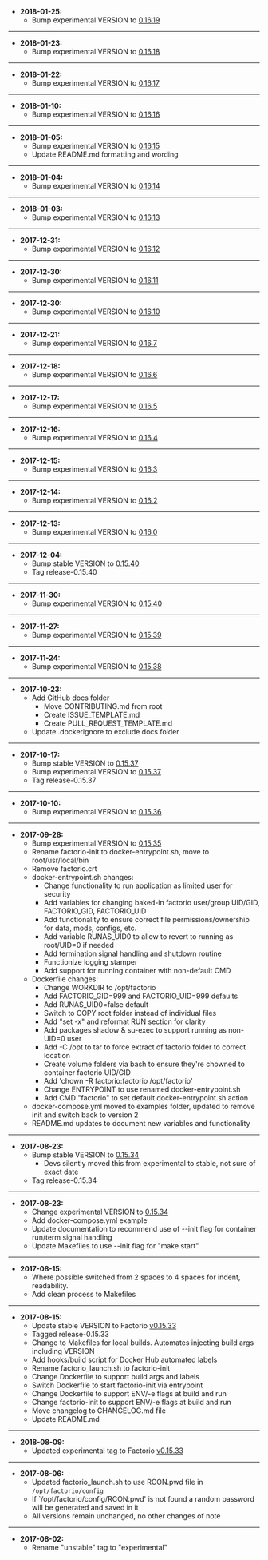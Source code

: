 * **2018-01-25:**
    * Bump experimental VERSION to [0.16.19](https://forums.factorio.com/57117)
---
* **2018-01-23:**
    * Bump experimental VERSION to [0.16.18](https://forums.factorio.com/56998)
---
* **2018-01-22:**
    * Bump experimental VERSION to [0.16.17](https://forums.factorio.com/56919)
---
* **2018-01-10:**
    * Bump experimental VERSION to [0.16.16](https://forums.factorio.com/56444)
---
* **2018-01-05:**
    * Bump experimental VERSION to [0.16.15](https://forums.factorio.com/56222)
    * Update README.md formatting and wording
---
* **2018-01-04:**
    * Bump experimental VERSION to [0.16.14](https://forums.factorio.com/56182)
---
* **2018-01-03:**
    * Bump experimental VERSION to [0.16.13](https://forums.factorio.com/56126)
---
* **2017-12-31:**
    * Bump experimental VERSION to [0.16.12](https://forums.factorio.com/55966)
---
* **2017-12-30:**
    * Bump experimental VERSION to [0.16.11](https://forums.factorio.com/55929)
---
* **2017-12-30:**
    * Bump experimental VERSION to [0.16.10](https://forums.factorio.com/55905)
---
* **2017-12-21:**
    * Bump experimental VERSION to [0.16.7](https://forums.factorio.com/55505)
---
* **2017-12-18:**
    * Bump experimental VERSION to [0.16.6](https://forums.factorio.com/55316)
---
* **2017-12-17:**
    * Bump experimental VERSION to [0.16.5](https://forums.factorio.com/55165)
---
* **2017-12-16:**
    * Bump experimental VERSION to [0.16.4](https://forums.factorio.com/55030)
---
* **2017-12-15:**
    * Bump experimental VERSION to [0.16.3](https://forums.factorio.com/54890)
---
* **2017-12-14:**
    * Bump experimental VERSION to [0.16.2](https://forums.factorio.com/54754)
---
* **2017-12-13:**
    * Bump experimental VERSION to [0.16.0](https://forums.factorio.com/54538)
---
* **2017-12-04:**
    * Bump stable VERSION to [0.15.40](https://forums.factorio.com/54307)
    * Tag release-0.15.40
---
* **2017-11-30:**
    * Bump experimental VERSION to [0.15.40](https://forums.factorio.com/54307)
---
* **2017-11-27:**
    * Bump experimental VERSION to [0.15.39](https://forums.factorio.com/54257)
---
* **2017-11-24:**
    * Bump experimental VERSION to [0.15.38](https://forums.factorio.com/54181)
---
* **2017-10-23:**
    * Add GitHub docs folder
        * Move CONTRIBUTING.md from root
        * Create ISSUE_TEMPLATE.md
        * Create PULL_REQUEST_TEMPLATE.md
    * Update .dockerignore to exclude docs folder
---
* **2017-10-17:**
    * Bump stable VERSION to [0.15.37](https://forums.factorio.com/53453)
    * Bump experimental VERSION to [0.15.37](https://forums.factorio.com/53453)
    * Tag release-0.15.37
---
* **2017-10-10:**
    * Bump experimental VERSION to [0.15.36](https://forums.factorio.com/53280)
---
* **2017-09-28:**
    * Bump experimental VERSION to [0.15.35](https://forums.factorio.com/53019)
    * Rename factorio-init to docker-entrypoint.sh, move to root/usr/local/bin
    * Remove factorio.crt
    * docker-entrypoint.sh changes:
        * Change functionality to run application as limited user for security
        * Add variables for changing baked-in factorio user/group UID/GID, FACTORIO_GID, FACTORIO_UID
        * Add functionality to ensure correct file permissions/ownership for data, mods, configs, etc.
        * Add variable RUNAS_UID0 to allow to revert to running as root/UID=0 if needed
        * Add termination signal handling and shutdown routine
        * Functionize logging stamper
        * Add support for running container with non-default CMD
    * Dockerfile changes:
        * Change WORKDIR to /opt/factorio
        * Add FACTORIO_GID=999 and FACTORIO_UID=999 defaults
        * Add RUNAS_UID0=false default
        * Switch to COPY root folder instead of individual files
        * Add "set -x" and reformat RUN section for clarity
        * Add packages shadow & su-exec to support running as non-UID=0 user
        * Add -C /opt to tar to force extract of factorio folder to correct location
        * Create volume folders via bash to ensure they're chowned to container factorio UID/GID
        * Add 'chown -R factorio:factorio /opt/factorio'
        * Change ENTRYPOINT to use renamed docker-entrypoint.sh
        * Add CMD "factorio" to set default docker-entrypoint.sh action
    * docker-compose.yml moved to examples folder, updated to remove init and switch back to version 2
    * README.md updates to document new variables and functionality
---
* **2017-08-23:**
    * Bump stable VERSION to [0.15.34](https://forums.factorio.com/52108)
        * Devs silently moved this from experimental to stable, not sure of exact date
    * Tag release-0.15.34
---
* **2017-08-23:**
    * Change experimental VERSION to [0.15.34](https://forums.factorio.com/52108)
    * Add docker-compose.yml example
    * Update documentation to recommend use of --init flag for container run/term signal handling
    * Update Makefiles to use --init flag for "make start"
---
* **2017-08-15:**
    * Where possible switched from 2 spaces to 4 spaces for indent, readability.
    * Add clean process to Makefiles
---
* **2017-08-15:**
    * Update stable VERSION to Factorio [v0.15.33](https://forums.factorio.com/51695)
    * Tagged release-0.15.33
    * Change to Makefiles for local builds. Automates injecting build args including VERSION
    * Add hooks/build script for Docker Hub automated labels
    * Rename factorio_launch.sh to factorio-init
    * Change Dockerfile to support build args and labels
    * Switch Dockerfile to start factorio-init via entrypoint
    * Change Dockerfile to support ENV/-e flags at build and run
    * Change factorio-init to support ENV/-e flags at build and run
    * Move changelog to CHANGELOG.md file
    * Update README.md
---
* **2018-08-09:**
    * Updated experimental tag to Factorio [v0.15.33](https://forums.factorio.com/51695)
---
* **2017-08-06:**
    * Updated factorio_launch.sh to use RCON.pwd file in `/opt/factorio/config`
    * If `/opt/factorio/config/RCON.pwd' is not found a random password will be generated and saved in it
    * All versions remain unchanged, no other changes of note
---
* **2017-08-02:**
    * Rename "unstable" tag to "experimental"
